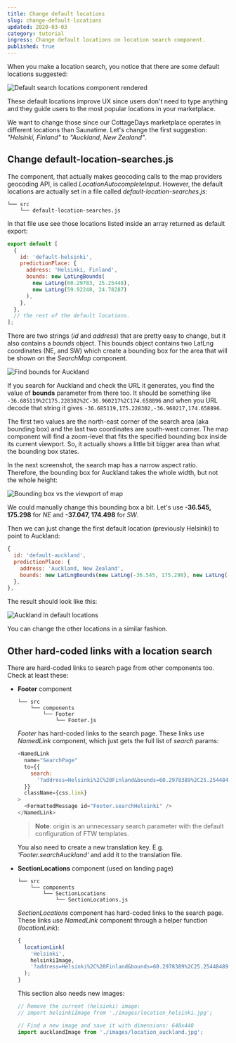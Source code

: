 ```yaml
---
title: Change default locations
slug: change-default-locations
updated: 2020-03-03
category: tutorial
ingress: Change default locations on location search component.
published: true
---
```


When you make a location search, you notice that there are some default
locations suggested:

![Default search locations component rendered](./default-search-locations.png)

These default locations improve UX since users don't need to type
anything and they guide users to the most popular locations in your
marketplace.

We want to change those since our CottageDays marketplace operates in
different locations than Saunatime. Let's change the first suggestion:
_"Helsinki, Finland"_ to _"Auckland, New Zealand"_.

## Change default-location-searches.js

The component, that actually makes geocoding calls to the map providers
geocoding API, is called _LocationAutocompleteInput_. However, the
default locations are actually set in a file called
_default-location-searches.js_:

```shell
└── src
    └── default-location-searches.js
```

In that file use see those locations listed inside an array returned as
default export:

```js
export default [
  {
    id: 'default-helsinki',
    predictionPlace: {
      address: 'Helsinki, Finland',
      bounds: new LatLngBounds(
        new LatLng(60.29783, 25.25448),
        new LatLng(59.92248, 24.78287)
      ),
    },
  },
  // the rest of the default locations.
];
```

There are two strings (_id_ and _address_) that are pretty easy to
change, but it also contains a _bounds_ object. This bounds object
contains two LatLng coordinates (NE, and SW) which create a bounding box
for the area that will be shown on the _SearchMap_ component.

![Find bounds for Auckland](find-bounds-for-auckland.png)

If you search for Auckland and check the URL it generates, you find the
value of **bounds** parameter from there too. It should be something
like `-36.685119%2C175.228302%2C-36.960217%2C174.658896` and when you
URL decode that string it gives
`-36.685119,175.228302,-36.960217,174.658896`.

The first two values are the north-east corner of the search area (aka
bounding box) and the last two coordinates are south-west corner. The
map component will find a zoom-level that fits the specified bounding
box inside its current viewport. So, it actually shows a little bit
bigger area than what the bounding box states.

In the next screenshot, the search map has a narrow aspect ratio.
Therefore, the bounding box for Auckland takes the whole width, but not
the whole height:

![Bounding box vs the viewport of map](corners-of-bounding-box.png)

We could manually change this bounding box a bit. Let's use **-36.545,
175.298** for _NE_ and **-37.047, 174.498** for _SW_.

Then we can just change the first default location (previously Helsinki)
to point to Auckland:

```js
{
  id: 'default-auckland',
  predictionPlace: {
    address: 'Auckland, New Zealand',
    bounds: new LatLngBounds(new LatLng(-36.545, 175.298), new LatLng(-37.047,174.498)),
  },
},
```

The result should look like this:

![Auckland in default locations](auckland-in-default-locations.png)

You can change the other locations in a similar fashion.

## Other hard-coded links with a location search

There are hard-coded links to search page from other components too.
Check at least these:

- **Footer** component

    <extrainfo title="Extra: adjust locations listed in Footer component">

  ```shell
  └── src
      └── components
          └── Footer
              └── Footer.js
  ```

  _Footer_ has hard-coded links to the search page. These links use
  _NamedLink_ component, which just gets the full list of _search_
  params:

  ```js
  <NamedLink
    name="SearchPage"
    to={{
      search:
        '?address=Helsinki%2C%20Finland&bounds=60.2978389%2C25.254484899999966%2C59.9224887%2C24.782875800000056&origin=60.16985569999999%2C24.93837910000002',
    }}
    className={css.link}
  >
    <FormattedMessage id="Footer.searchHelsinki" />
  </NamedLink>
  ```

  > **Note**: origin is an unnecessary search parameter with the default
  > configuration of FTW templates.

  You also need to create a new translation key. E.g.
  _'Footer.searchAuckland'_ and add it to the translation file.

    </extrainfo>

- **SectionLocations** component (used on landing page)

    <extrainfo title="Extra: adjust locations listed in SectionLocations component">

  ```shell
  └── src
      └── components
          └── SectionLocations
              └── SectionLocations.js
  ```

  _SectionLocations_ component has hard-coded links to the search page.
  These links use _NamedLink_ component through a helper function
  (_locationLink_):

  ```js
  {
    locationLink(
      'Helsinki',
      helsinkiImage,
      '?address=Helsinki%2C%20Finland&bounds=60.2978389%2C25.254484899999966%2C59.9224887%2C24.782875800000056&origin=60.16985569999999%2C24.93837910000002'
    );
  }
  ```

  This section also needs new images:

  ```js
  // Remove the current (helsinki) image:
  // import helsinkiImage from './images/location_helsinki.jpg';

  // Find a new image and save it with dimensions: 648x448
  import aucklandImage from './images/location_auckland.jpg';
  ```

    </extrainfo>
